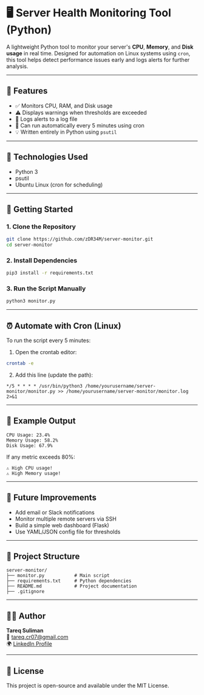 # 🖥️ Server Health Monitoring Tool (Python)

A lightweight Python tool to monitor your server's **CPU**, **Memory**, and **Disk usage** in real time. Designed for automation on Linux systems using `cron`, this tool helps detect performance issues early and logs alerts for further analysis.

---

## 📌 Features

- ✅ Monitors CPU, RAM, and Disk usage
- ⚠️ Displays warnings when thresholds are exceeded
- 📝 Logs alerts to a log file
- 🔁 Can run automatically every 5 minutes using cron
- 💡 Written entirely in Python using `psutil`

---

## 🧰 Technologies Used

- Python 3
- psutil
- Ubuntu Linux (cron for scheduling)

---

## 🚀 Getting Started

### 1. Clone the Repository
```bash
git clone https://github.com/zDR34M/server-monitor.git
cd server-monitor
```

### 2. Install Dependencies
```bash
pip3 install -r requirements.txt
```

### 3. Run the Script Manually
```bash
python3 monitor.py
```

---

## ⏰ Automate with Cron (Linux)

To run the script every 5 minutes:

1. Open the crontab editor:
```bash
crontab -e
```

2. Add this line (update the path):
```
*/5 * * * * /usr/bin/python3 /home/yourusername/server-monitor/monitor.py >> /home/yourusername/server-monitor/monitor.log 2>&1
```

---

## 📄 Example Output

```
CPU Usage: 23.4%
Memory Usage: 58.2%
Disk Usage: 67.9%
```

If any metric exceeds 80%:

```
⚠️ High CPU usage!
⚠️ High Memory usage!
```

---

## 🔧 Future Improvements

- Add email or Slack notifications
- Monitor multiple remote servers via SSH
- Build a simple web dashboard (Flask)
- Use YAML/JSON config file for thresholds

---

## 📂 Project Structure

```
server-monitor/
├── monitor.py           # Main script
├── requirements.txt     # Python dependencies
├── README.md            # Project documentation
├── .gitignore
```

---

## 👨‍💻 Author

**Tareq Suliman**  
📧 tareq.cr07@gmail.com  
🌍 [LinkedIn Profile](https://www.linkedin.com/in/tareq-suliman/)

---

## 📄 License

This project is open-source and available under the MIT License.
